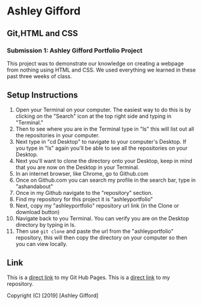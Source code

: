 # Ashley Gifford

## Git,HTML and CSS

### Submission 1: Ashley Gifford Portfolio Project

This project was to demonstrate our knowledge on creating a webpage from nothing using HTML and CSS. We used everything we learned in these past three weeks of class.

## Setup Instructions
1. Open your Terminal on your computer.
  The easiest way to do this is by clicking on the "Search" icon at the top right side and typing in "Terminal."
2. Then to see where you are in the Terminal type in "ls" this will list out all the repositories in your computer.
3. Next type in "cd Desktop" to navigate to your computer's Desktop.
  If you type in "ls" again you'll be able to see all the repositories on your Desktop.
4. Next you'll want to clone the directory onto your Desktop, keep in mind that you are now on the Desktop in your Terminal.
5. In an internet browser, like Chrome, go to Github.com
6. Once on Github.com you can search my profile in the search bar, type in "ashandabout"
7. Once in my Github navigate to the "repository" section.
8. Find my repository for this project it is "ashleyportfolio"
9. Next, copy my "ashleyportfolio" repository url link (in the Clone or download button)
10. Navigate back to you Terminal.
  You can verify you are on the Desktop directory by typing in ls.
11. Then use ```git clone``` and paste the url from the "ashleyportfolio" repository, this will then copy the directory on your computer so then you can view locally.

## Link
This is a [direct link](https://ashandabout.github.io/ashleyportfolio/) to my Git Hub Pages.
This is a [direct link](https://github.com/ashandabout/ashleyportfolio.git) to my repository.

Copyright (C) [2019] [Ashley Gifford]
